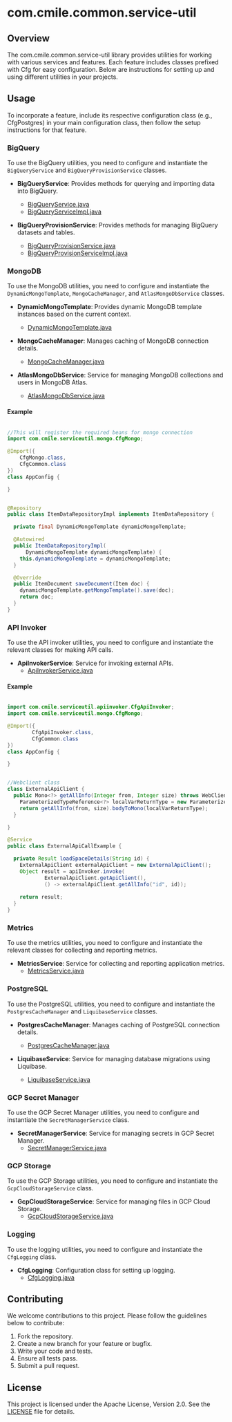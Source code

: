 # com.cmile.common.service-util

## Overview
The com.cmile.common.service-util library provides utilities for working with various services and features. 
Each feature includes classes prefixed with Cfg for easy configuration. Below are instructions for setting 
up and using different utilities in your projects.

## Usage
To incorporate a feature, include its respective configuration class (e.g., CfgPostgres) in your main configuration class, 
then follow the setup instructions for that feature.

### BigQuery

To use the BigQuery utilities, you need to configure and instantiate the `BigQueryService` and `BigQueryProvisionService` classes.

- **BigQueryService**: Provides methods for querying and importing data into BigQuery.
  - [BigQueryService.java](lib-common/service-util/src/main/java/com/cmile/serviceutil/bigquery/BigQueryService.java)
  - [BigQueryServiceImpl.java](lib-common/service-util/src/main/java/com/cmile/serviceutil/bigquery/BigQueryServiceImpl.java)

- **BigQueryProvisionService**: Provides methods for managing BigQuery datasets and tables.
  - [BigQueryProvisionService.java](lib-common/service-util/src/main/java/com/cmile/serviceutil/bigquery/BigQueryProvisionService.java)
  - [BigQueryProvisionServiceImpl.java](lib-common/service-util/src/main/java/com/cmile/serviceutil/bigquery/BigQueryProvisionServiceImpl.java)

### MongoDB

To use the MongoDB utilities, you need to configure and instantiate the `DynamicMongoTemplate`, `MongoCacheManager`, and `AtlasMongoDbService` classes.

- **DynamicMongoTemplate**: Provides dynamic MongoDB template instances based on the current context.
  - [DynamicMongoTemplate.java](lib-common/service-util/src/main/java/com/cmile/serviceutil/mongo/DynamicMongoTemplate.java)

- **MongoCacheManager**: Manages caching of MongoDB connection details.
  - [MongoCacheManager.java](lib-common/service-util/src/main/java/com/cmile/serviceutil/mongo/MongoCacheManager.java)

- **AtlasMongoDbService**: Service for managing MongoDB collections and users in MongoDB Atlas.
  - [AtlasMongoDbService.java](lib-common/service-util/src/main/java/com/cmile/serviceutil/mongo/AtlasMongoDbService.java)

#### Example

```java

//This will register the required beans for mongo connection
import com.cmile.serviceutil.mongo.CfgMongo;

@Import({
    CfgMongo.class,
    CfgCommon.class
})
class AppConfig {

}


@Repository
public class ItemDataRepositoryImpl implements ItemDataRepository {

  private final DynamicMongoTemplate dynamicMongoTemplate;

  @Autowired
  public ItemDataRepositoryImpl(
      DynamicMongoTemplate dynamicMongoTemplate) {
    this.dynamicMongoTemplate = dynamicMongoTemplate;
  }

  @Override
  public ItemDocument saveDocument(Item doc) {
    dynamicMongoTemplate.getMongoTemplate().save(doc);
    return doc;
  }
}
```
  
### API Invoker

To use the API invoker utilities, you need to configure and instantiate the relevant classes for making API calls.

- **ApiInvokerService**: Service for invoking external APIs.
  - [ApiInvokerService.java](lib-common/service-util/src/main/java/com/cmile/serviceutil/apiinvoker/ApiInvokerService.java)

#### Example

```java

import com.cmile.serviceutil.apiinvoker.CfgApiInvoker;
import com.cmile.serviceutil.mongo.CfgMongo;

@Import({
        CfgApiInvoker.class,
        CfgCommon.class
})
class AppConfig {

}


//Webclient class
class ExternalApiClient {
  public Mono<?> getAllInfo(Integer from, Integer size) throws WebClientResponseException {
    ParameterizedTypeReference<?> localVarReturnType = new ParameterizedTypeReference<?>() {};
    return getAllInfo(from, size).bodyToMono(localVarReturnType);
  }

}

@Service
public class ExternalApiCallExample {

  private Result loadSpaceDetails(String id) {
    ExternalApiClient externalApiClient = new ExternalApiClient();
    Object result = apiInvoker.invoke(
            ExternalApiClient.getApiClient(),
            () -> externalApiClient.getAllInfo("id", id));
    
    return result;
  }
}
```

### Metrics

To use the metrics utilities, you need to configure and instantiate the relevant classes for collecting and reporting metrics.

- **MetricsService**: Service for collecting and reporting application metrics.
  - [MetricsService.java](lib-common/service-util/src/main/java/com/cmile/serviceutil/metrics/MetricsService.java)

### PostgreSQL

To use the PostgreSQL utilities, you need to configure and instantiate the `PostgresCacheManager` and `LiquibaseService` classes.

- **PostgresCacheManager**: Manages caching of PostgreSQL connection details.
  - [PostgresCacheManager.java](lib-common/service-util/src/main/java/com/cmile/serviceutil/sqlconnection/PostgresCacheManager.java)

- **LiquibaseService**: Service for managing database migrations using Liquibase.
  - [LiquibaseService.java](lib-common/service-util/src/main/java/com/cmile/serviceutil/sqlconnection/migration/LiquibaseService.java)

### GCP Secret Manager

To use the GCP Secret Manager utilities, you need to configure and instantiate the `SecretManagerService` class.

- **SecretManagerService**: Service for managing secrets in GCP Secret Manager.
  - [SecretManagerService.java](lib-common/service-util/src/main/java/com/cmile/serviceutil/secret/SecretManagerService.java)

### GCP Storage

To use the GCP Storage utilities, you need to configure and instantiate the `GcpCloudStorageService` class.

- **GcpCloudStorageService**: Service for managing files in GCP Cloud Storage.
  - [GcpCloudStorageService.java](lib-common/service-util/src/main/java/com/cmile/serviceutil/storage/GcpCloudStorageService.java)

### Logging

To use the logging utilities, you need to configure and instantiate the `CfgLogging` class.

- **CfgLogging**: Configuration class for setting up logging.
  - [CfgLogging.java](lib-common/service-util/src/main/java/com/cmile/serviceutil/logging/CfgLogging.java)

## Contributing

We welcome contributions to this project. Please follow the guidelines below to contribute:

1. Fork the repository.
2. Create a new branch for your feature or bugfix.
3. Write your code and tests.
4. Ensure all tests pass.
5. Submit a pull request.

## License

This project is licensed under the Apache License, Version 2.0. See the [LICENSE](LICENSE) file for details.